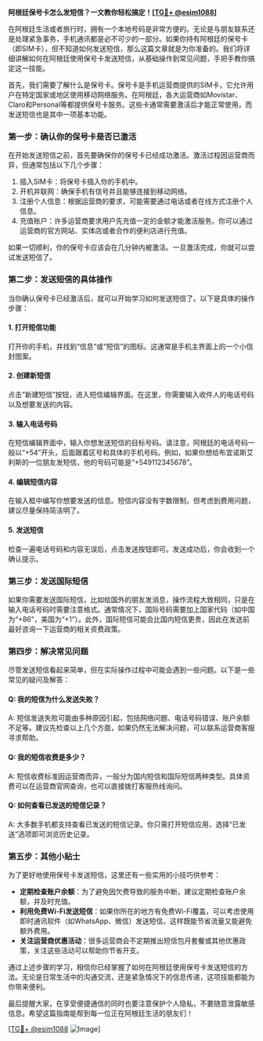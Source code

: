 **阿根廷保号卡怎么发短信？一文教你轻松搞定！[[TG💪+ @esim1088](https://t.me/s/esim1088)]**

在阿根廷生活或者旅行时，拥有一个本地号码是非常方便的。无论是与朋友联系还是处理紧急事务，手机通讯都是必不可少的一部分。如果你持有阿根廷的保号卡（即SIM卡），但不知道如何发送短信，那么这篇文章就是为你准备的。我们将详细讲解如何在阿根廷使用保号卡发送短信，从基础操作到常见问题，手把手教你搞定这一技能。

首先，我们需要了解什么是保号卡。保号卡是手机运营商提供的SIM卡，它允许用户在特定国家或地区使用移动网络服务。在阿根廷，各大运营商如Movistar、Claro和Personal等都提供保号卡服务。这些卡通常需要激活后才能正常使用，而发送短信也是其中一项基本功能。

### **第一步：确认你的保号卡是否已激活**

在开始发送短信之前，首先要确保你的保号卡已经成功激活。激活过程因运营商而异，但通常包括以下几个步骤：

1. 插入SIM卡：将保号卡插入你的手机中。
2. 开机并联网：确保手机有信号并且能够连接到移动网络。
3. 注册个人信息：根据运营商的要求，可能需要通过电话或者在线方式注册个人信息。
4. 充值账户：许多运营商要求用户先充值一定的金额才能激活服务。你可以通过运营商的官方网站、实体店或者合作的便利店进行充值。

如果一切顺利，你的保号卡应该会在几分钟内被激活。一旦激活完成，你就可以尝试发送短信了。

### **第二步：发送短信的具体操作**

当你确认保号卡已经激活后，就可以开始学习如何发送短信了。以下是具体的操作步骤：

#### **1. 打开短信功能**
打开你的手机，并找到“信息”或“短信”的图标。这通常是手机主界面上的一个小信封图案。

#### **2. 创建新短信**
点击“新建短信”按钮，进入短信编辑界面。在这里，你需要输入收件人的电话号码以及想要发送的内容。

#### **3. 输入电话号码**
在短信编辑界面中，输入你想发送短信的目标号码。请注意，阿根廷的电话号码一般以“+54”开头，后面跟着区号和具体的手机号码。例如，如果你想给布宜诺斯艾利斯的一位朋友发短信，他的号码可能是“+549112345678”。

#### **4. 编辑短信内容**
在输入框中编写你想要发送的信息。短信内容没有字数限制，但考虑到费用问题，建议尽量保持简洁明了。

#### **5. 发送短信**
检查一遍电话号码和内容无误后，点击发送按钮即可。发送成功后，你会收到一个确认提示。

### **第三步：发送国际短信**

如果你需要发送国际短信，比如给国外的朋友发消息，操作流程大致相同，只是在输入电话号码时需要注意格式。通常情况下，国际号码需要加上国家代码（如中国为“+86”，美国为“+1”）。此外，国际短信可能会比国内短信更贵，因此在发送前最好咨询一下运营商的相关资费政策。

### **第四步：解决常见问题**

尽管发送短信看起来简单，但在实际操作过程中可能会遇到一些问题。以下是一些常见的疑问及解答：

#### **Q: 我的短信为什么发送失败？**
A: 短信发送失败可能由多种原因引起，包括网络问题、电话号码错误、账户余额不足等。建议先检查以上几个方面，如果仍然无法解决问题，可以联系运营商客服寻求帮助。

#### **Q: 我的短信收费是多少？**
A: 短信收费标准因运营商而异，一般分为国内短信和国际短信两种类型。具体资费可以在运营商官网查询，也可以直接拨打客服热线询问。

#### **Q: 如何查看已发送的短信记录？**
A: 大多数手机都支持查看已发送的短信记录。你只需打开短信应用，选择“已发送”选项即可浏览历史记录。

### **第五步：其他小贴士**

为了更好地使用保号卡发送短信，这里还有一些实用的小技巧供参考：

- **定期检查账户余额**：为了避免因欠费导致的服务中断，建议定期检查账户余额，并及时充值。
- **利用免费Wi-Fi发送短信**：如果你所在的地方有免费Wi-Fi覆盖，可以考虑使用即时通讯软件（如WhatsApp、微信）发送短信，这样既能节省流量又能避免额外费用。
- **关注运营商优惠活动**：很多运营商会不定期推出短信包月套餐或其他优惠政策，关注这些活动可以帮助你节省开支。

通过上述步骤的学习，相信你已经掌握了如何在阿根廷使用保号卡发送短信的方法。无论是日常生活中的沟通交流，还是紧急情况下的信息传递，这项技能都能为你带来便利。

最后提醒大家，在享受便捷通信的同时也要注意保护个人隐私，不要随意泄露敏感信息。希望这篇指南能帮到每一位正在阿根廷生活的朋友们！

[[TG💪+ @esim1088](https://t.me/s/esim1088) ![Image](https://i.postimg.cc/4NQfJmqS/Snipaste-2025-05-13-00-14-12.png)]